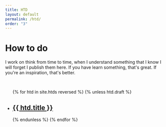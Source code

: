 ```yaml
---
title: HTD
layout: default
permalink: /htd/
order: "3"
---
```


# How to do

I work on think from time to time, when I understand something that I know I will forget I publish them here. If you have learn something, that's great. If you're an inspiration, that's better.

&nbsp;

<ul class="projects finished">
{% for htd in site.htds reversed %}
    {% unless htd.draft %}
        <li class="project">
            <h2>
                <a class="name" href="{{ htd.url | relative_url }}">
                    {{ htd.title }}
                </a>
            </h2>
        </li>
    {% endunless %}
{% endfor %}
</ul>
